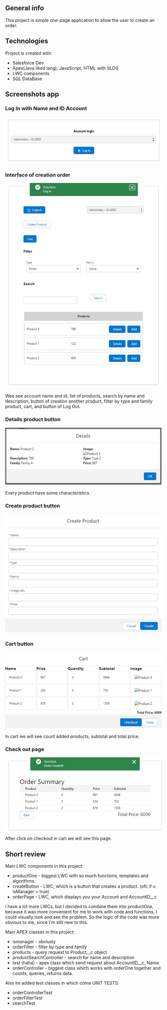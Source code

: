 ## General info
This project is simple one-page application to allow the user to create an order.
	
## Technologies
Project is created with:
* Salesforce Dev
* Apex(Java liked lang), JavaScript, HTML with SLDS
* LWC components
* SQL DataBase

## Screenshots app

### Log In with Name and ID Account

![Log In with Name and ID Account](https://github.com/1unemployedcoder/Salesforce1Task/blob/master/screens/log%20in.jpg)

### Interface of creation order

![Interface of creation order](https://github.com/1unemployedcoder/Salesforce1Task/blob/master/screens/UI%20Page.jpg)

Wee see account name and id, list of products, search by name and description, button of creation another product, filter by type and family product, cart, and button of Log Out.

### Details product button

![Details product button](https://github.com/1unemployedcoder/Salesforce1Task/blob/master/screens/Details%20product.jpg)

Every product have some characteristics.

### Create product button

![Create product button](https://github.com/1unemployedcoder/Salesforce1Task/blob/master/screens/CreateProduct%20Page.jpg)

### Cart button

![Cart button](https://github.com/1unemployedcoder/Salesforce1Task/blob/master/screens/Cart%20page.jpg)

In cart we will see count added products, subtotal and total price.

### Check out page

![Check out page](https://github.com/1unemployedcoder/Salesforce1Task/blob/master/screens/CheckOut%20Page.jpg)

After click on checkout in cart we will see this page.

## Short review

Main LWC components in this project:
* productOne - biggest LWC with so much functions, templates and algorithms.
* createButton - LWC, which is a button that creates a product. (ofc if u isManager = true)
* orderPage - LWC, which displays you your Account and AccountID__c

I have a lot more LWCs, but I decided to combine them into productOne, because it was more convenient for me to work with code and functions, I could visually look and see the problem. So the logic of the code was more obvious to me, since I'm still new to this.

Main APEX classes in this project:
* ismanager - obviusly
* orderFilter - filter by type and family
* products - query request to Product__c object
* productSearchController - search for name and description
* test (haha) - apex class which send request about AccountID__c, Name
* orderController - biggest class which works with orderOne together and counts, queries, returns data.

Also Im added test classes in which come UNIT TESTS:
* orderControllerTest
* orderFilterTest
* searchTest




